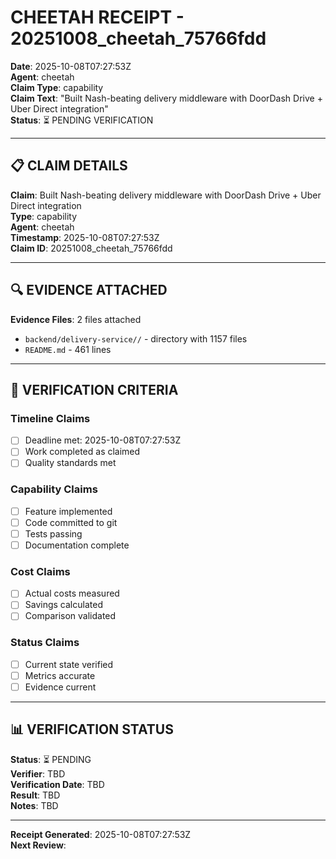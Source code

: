 # CHEETAH RECEIPT - 20251008_cheetah_75766fdd

**Date**: 2025-10-08T07:27:53Z  
**Agent**: cheetah  
**Claim Type**: capability  
**Claim Text**: "Built Nash-beating delivery middleware with DoorDash Drive + Uber Direct integration"  
**Status**: ⏳ PENDING VERIFICATION

---

## 📋 CLAIM DETAILS

**Claim**: Built Nash-beating delivery middleware with DoorDash Drive + Uber Direct integration  
**Type**: capability  
**Agent**: cheetah  
**Timestamp**: 2025-10-08T07:27:53Z  
**Claim ID**: 20251008_cheetah_75766fdd

---

## 🔍 EVIDENCE ATTACHED

**Evidence Files**: 2 files attached

- `backend/delivery-service//` - directory with     1157 files
- `README.md` -      461 lines

---

## 🎯 VERIFICATION CRITERIA

### Timeline Claims

- [ ] Deadline met: 2025-10-08T07:27:53Z
- [ ] Work completed as claimed
- [ ] Quality standards met

### Capability Claims

- [ ] Feature implemented
- [ ] Code committed to git
- [ ] Tests passing
- [ ] Documentation complete

### Cost Claims

- [ ] Actual costs measured
- [ ] Savings calculated
- [ ] Comparison validated

### Status Claims

- [ ] Current state verified
- [ ] Metrics accurate
- [ ] Evidence current

---

## 📊 VERIFICATION STATUS

**Status**: ⏳ PENDING  
**Verifier**: TBD  
**Verification Date**: TBD  
**Result**: TBD  
**Notes**: TBD

---

**Receipt Generated**: 2025-10-08T07:27:53Z  
**Next Review**:
